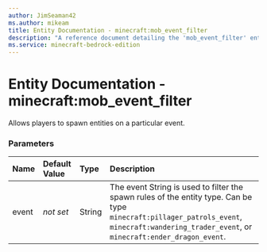 ```yaml
---
author: JimSeaman42
ms.author: mikeam
title: Entity Documentation - minecraft:mob_event_filter
description: "A reference document detailing the 'mob_event_filter' entity filter"
ms.service: minecraft-bedrock-edition
---
```


# Entity Documentation - minecraft:mob_event_filter

Allows players to spawn entities on a particular event.

### Parameters

|Name |Default Value|Type |Description |
|:-----------|:-----------|:-----------|:-----------|
| event |*not set* |String |The event String is used to filter the spawn rules of the entity type. Can be type `minecraft:pillager_patrols_event`,  `minecraft:wandering_trader_event`, or `minecraft:ender_dragon_event`.|
